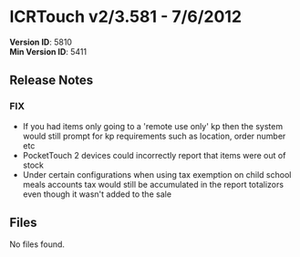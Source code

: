 # ICRTouch v2/3.581 - 7/6/2012

__Version ID__: 5810
<br>__Min Version ID__: 5411

## Release Notes
### FIX
- If you had items only going to a 'remote use only' kp then the system would still prompt for kp requirements such as location, order number etc
- PocketTouch 2 devices could incorrectly report that items were out of stock
- Under certain configurations when using tax exemption on child school meals accounts tax would still be accumulated in the report totalizors even though it wasn't added to the sale

## Files
No files found.

